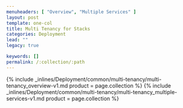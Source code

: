 ```yaml
---
menuheaders: [ "Overview", "Multiple Services" ]
layout: post
template: one-col
title: Multi Tenancy for Stacks
categories: Deployment
lead: ""
legacy: true

keywords: []
permalink: /:collection/:path
---
```






<a href="#overview"></a>{% include _inlines/Deployment/common/multi-tenancy/multi-tenancy_overview-v1.md  product = page.collection %}
<a href="#multiple-services"></a>{% include _inlines/Deployment/common/multi-tenancy/multi-tenancy_multiple-services-v1.md  product = page.collection %}